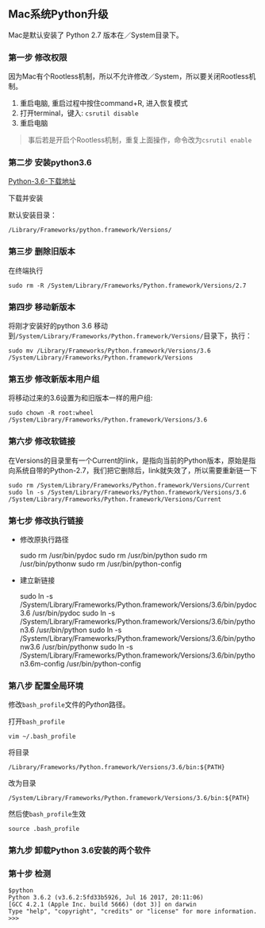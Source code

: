## Mac系统Python升级

Mac是默认安装了 Python 2.7 版本在／System目录下。


### 第一步 修改权限

因为Mac有个Rootless机制，所以不允许修改／System，所以要关闭Rootless机制。

1. 重启电脑, 重启过程中按住command+R, 进入恢复模式 
1. 打开terminal，键入: `csrutil disable` 
1. 重启电脑


>事后若是开启个Rootless机制，重复上面操作，命令改为`csrutil enable` 

### 第二步 安装python3.6

[Python-3.6-下载地址](https://www.python.org/downloads/)

下载并安装

默认安装目录：

    /Library/Frameworks/python.framework/Versions/
    

### 第三步 删除旧版本

在终端执行

    sudo rm -R /System/Library/Frameworks/Python.framework/Versions/2.7


### 第四步 移动新版本

将刚才安装好的python 3.6 移动到`/System/Library/Frameworks/Python.framework/Versions/`目录下，执行：

    sudo mv /Library/Frameworks/Python.framework/Versions/3.6 /System/Library/Frameworks/Python.framework/Versions

### 第五步 修改新版本用户组

将移动过来的3.6设置为和旧版本一样的用户组:

    sudo chown -R root:wheel /System/Library/Frameworks/Python.framework/Versions/3.6

### 第六步 修改软链接

在Versions的目录里有一个Current的link，是指向当前的Python版本，原始是指向系统自带的Python-2.7，我们把它删除后，link就失效了，所以需要重新链一下


    sudo rm /System/Library/Frameworks/Python.framework/Versions/Current
    sudo ln -s /System/Library/Frameworks/Python.framework/Versions/3.6 /System/Library/Frameworks/Python.framework/Versions/Current


### 第七步 修改执行链接

- 修改原执行路径


    sudo rm /usr/bin/pydoc
    sudo rm /usr/bin/python
    sudo rm /usr/bin/pythonw
    sudo rm /usr/bin/python-config
    
- 建立新链接


    sudo ln -s /System/Library/Frameworks/Python.framework/Versions/3.6/bin/pydoc3.6 /usr/bin/pydoc
    sudo ln -s /System/Library/Frameworks/Python.framework/Versions/3.6/bin/python3.6 /usr/bin/python
    sudo ln -s /System/Library/Frameworks/Python.framework/Versions/3.6/bin/pythonw3.6 /usr/bin/pythonw
    sudo ln -s /System/Library/Frameworks/Python.framework/Versions/3.6/bin/python3.6m-config /usr/bin/python-config
    
    
### 第八步 配置全局环境

修改`bash_profile`文件的*Python*路径。

打开`bash_profile`

    vim ~/.bash_profile
将目录

    /Library/Frameworks/Python.framework/Versions/3.6/bin:${PATH}
    
改为目录

    /System/Library/Frameworks/Python.framework/Versions/3.6/bin:${PATH}
    
然后使`bash_profile`生效

    source .bash_profile
    
    
### 第九步 卸载Python 3.6安装的两个软件

### 第十步 检测

    $python
    Python 3.6.2 (v3.6.2:5fd33b5926, Jul 16 2017, 20:11:06)
    [GCC 4.2.1 (Apple Inc. build 5666) (dot 3)] on darwin
    Type "help", "copyright", "credits" or "license" for more information.
    >>>